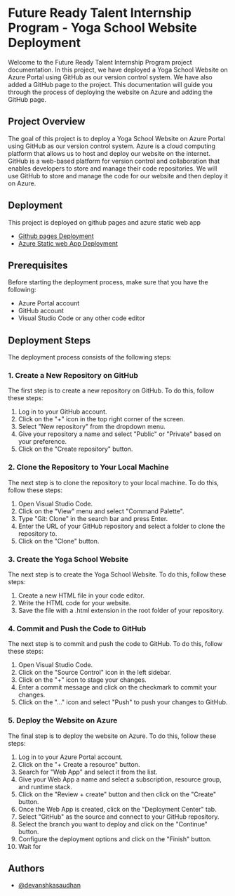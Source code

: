 
# Future Ready Talent Internship Program - Yoga School Website Deployment

Welcome to the Future Ready Talent Internship Program project documentation. In this project, we have deployed a Yoga School Website on Azure Portal using GitHub as our version control system. We have also added a GitHub page to the project. This documentation will guide you through the process of deploying the website on Azure and adding the GitHub page.

## Project Overview

The goal of this project is to deploy a Yoga School Website on Azure Portal using GitHub as our version control system. Azure is a cloud computing platform that allows us to host and deploy our website on the internet. GitHub is a web-based platform for version control and collaboration that enables developers to store and manage their code repositories. We will use GitHub to store and manage the code for our website and then deploy it on Azure.


## Deployment

This project is deployed on github pages and azure static web app

- [Github pages Deployment](https://github.com/devanshkasaudhan/Yoga-School)
- [Azure Static web App Deployment](https://polite-desert-015a17910.3.azurestaticapps.net)

## Prerequisites

Before starting the deployment process, make sure that you have the following:

- Azure Portal account
- GitHub account
- Visual Studio Code or any other code editor

## Deployment Steps

The deployment process consists of the following steps:

### 1. Create a New Repository on GitHub

The first step is to create a new repository on GitHub. To do this, follow these steps:

1. Log in to your GitHub account.
2. Click on the "+" icon in the top right corner of the screen.
3. Select "New repository" from the dropdown menu.
4. Give your repository a name and select "Public" or "Private" based on your preference.
5. Click on the "Create repository" button.

### 2. Clone the Repository to Your Local Machine

The next step is to clone the repository to your local machine. To do this, follow these steps:

1. Open Visual Studio Code.
2. Click on the "View" menu and select "Command Palette".
3. Type "Git: Clone" in the search bar and press Enter.
4. Enter the URL of your GitHub repository and select a folder to clone the repository to.
5. Click on the "Clone" button.

### 3. Create the Yoga School Website

The next step is to create the Yoga School Website. To do this, follow these steps:

1. Create a new HTML file in your code editor.
2. Write the HTML code for your website.
3. Save the file with a .html extension in the root folder of your repository.

### 4. Commit and Push the Code to GitHub

The next step is to commit and push the code to GitHub. To do this, follow these steps:

1. Open Visual Studio Code.
2. Click on the "Source Control" icon in the left sidebar.
3. Click on the "+" icon to stage your changes.
4. Enter a commit message and click on the checkmark to commit your changes.
5. Click on the "..." icon and select "Push" to push your changes to GitHub.

### 5. Deploy the Website on Azure

The final step is to deploy the website on Azure. To do this, follow these steps:

1. Log in to your Azure Portal account.
2. Click on the "+ Create a resource" button.
3. Search for "Web App" and select it from the list.
4. Give your Web App a name and select a subscription, resource group, and runtime stack.
5. Click on the "Review + create" button and then click on the "Create" button.
6. Once the Web App is created, click on the "Deployment Center" tab.
7. Select "GitHub" as the source and connect to your GitHub repository.
8. Select the branch you want to deploy and click on the "Continue" button.
9. Configure the deployment options and click on the "Finish" button.
10. Wait for





## Authors

- [@devanshkasaudhan](https://github.com/devanshkasaudhan/)




